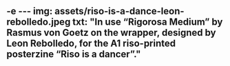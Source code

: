 -e ---
img: assets/riso-is-a-dance-leon-rebolledo.jpeg
txt: "In use “Rigorosa Medium” by Rasmus von Goetz on the wrapper, designed by Leon Rebolledo, for the A1 riso-printed posterzine “Riso is a dancer”."
---

